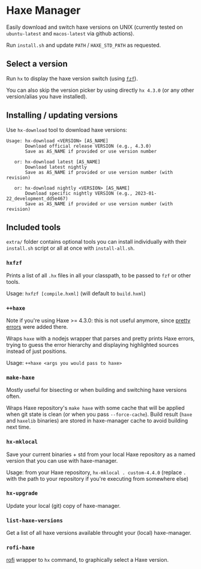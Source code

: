 # Haxe Manager

Easily download and switch haxe versions on UNIX (currently tested on
`ubuntu-latest` and `macos-latest` via github actions).

Run `install.sh` and update `PATH` / `HAXE_STD_PATH` as requested.

## Select a version

Run `hx` to display the haxe version switch (using [`fzf`](https://github.com/junegunn/fzf)).

You can also skip the version picker by using directly `hx 4.3.0` (or any other
version/alias you have installed).

## Installing / updating versions

Use `hx-download` tool to download haxe versions:

```
Usage: hx-download <VERSION> [AS_NAME]
       Download official release VERSION (e.g., 4.3.0)
       Save as AS_NAME if provided or use version number

   or: hx-download latest [AS_NAME]
       Download latest nightly
       Save as AS_NAME if provided or use version number (with revision)

   or: hx-download nightly <VERSION> [AS_NAME]
       Download specific nightly VERSION (e.g., 2023-01-22_development_dd5e467)
       Save as AS_NAME if provided or use version number (with revision)
```

## Included tools

`extra/` folder contains optional tools you can install individually with their
`install.sh` script or all at once with `install-all.sh`.

### `hxfzf`

Prints a list of all `.hx` files in all your classpath, to be passed to `fzf`
or other tools.

Usage: `hxfzf [compile.hxml]` (will default to `build.hxml`)

### `++haxe`

Note if you're using Haxe >= 4.3.0: this is not useful anymore, since
[pretty errors](https://github.com/HaxeFoundation/haxe/pull/10863) were added there.

Wraps `haxe` with a nodejs wrapper that parses and pretty prints Haxe errors,
trying to guess the error hierarchy and displaying highlighted sources instead
of just positions.

Usage: `++haxe <args you would pass to haxe>`

### `make-haxe`

Mostly useful for bisecting or when building and switching haxe versions often.

Wraps Haxe repository's `make haxe` with some cache that will be applied when
git state is clean (or when you pass `--force-cache`). Build result (`haxe` and
`haxelib` binaries) are stored in haxe-manager cache to avoid building next time.

### `hx-mklocal`

Save your current binaries + std from your local Haxe repository as a named
version that you can use with haxe-manager.

Usage: from your Haxe repository, `hx-mklocal . custom-4.4.0` (replace `.` with
the path to your repository if you're executing from somewhere else)

### `hx-upgrade`

Update your local (git) copy of haxe-manager.

### `list-haxe-versions`

Get a list of all haxe versions available throught your (local) haxe-manager.

### `rofi-haxe`

[rofi](https://github.com/davatorium/rofi) wrapper to `hx` command, to graphically select a Haxe version.

